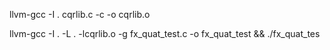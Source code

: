 llvm-gcc -I . cqrlib.c -c -o cqrlib.o

llvm-gcc -I . -L . -lcqrlib.o -g fx_quat_test.c -o fx_quat_test && ./fx_quat_tes
